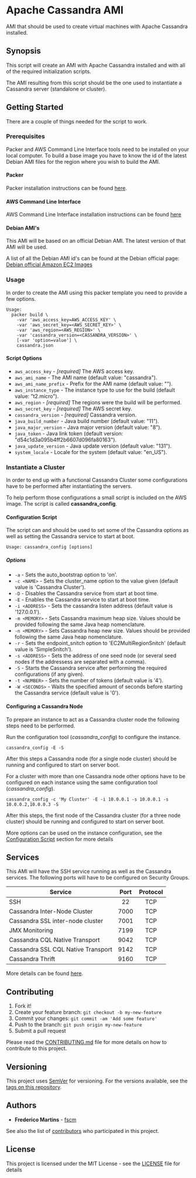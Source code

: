 # Apache Cassandra AMI

AMI that should be used to create virtual machines with Apache Cassandra
installed.

## Synopsis

This script will create an AMI with Apache Cassandra installed and with all of
the required initialization scripts.

The AMI resulting from this script should be the one used to instantiate a
Cassandra server (standalone or cluster).

## Getting Started

There are a couple of things needed for the script to work.

### Prerequisites

Packer and AWS Command Line Interface tools need to be installed on your local
computer.
To build a base image you have to know the id of the latest Debian AMI files
for the region where you wish to build the AMI.

#### Packer

Packer installation instructions can be found
[here](https://www.packer.io/docs/installation.html).

#### AWS Command Line Interface

AWS Command Line Interface installation instructions can be found [here](http://docs.aws.amazon.com/cli/latest/userguide/installing.html)

#### Debian AMI's

This AMI will be based on an official Debian AMI. The latest version of that
AMI will be used.

A list of all the Debian AMI id's can be found at the Debian official page:
[Debian official Amazon EC2 Images](https://wiki.debian.org/Cloud/AmazonEC2Image/)

### Usage

In order to create the AMI using this packer template you need to provide a
few options.

```
Usage:
  packer build \
    -var 'aws_access_key=AWS_ACCESS_KEY' \
    -var 'aws_secret_key=<AWS_SECRET_KEY>' \
    -var 'aws_region=<AWS_REGION>' \
    -var 'cassandra_version=<CASSANDRA_VERSION>' \
    [-var 'option=value'] \
    cassandra.json
```
#### Script Options

- `aws_access_key` - *[required]* The AWS access key.
- `aws_ami_name` - The AMI name (default value: "cassandra").
- `aws_ami_name_prefix` - Prefix for the AMI name (default value: "").
- `aws_instance_type` - The instance type to use for the build (default value: "t2.micro").
- `aws_region` - *[required]* The regions were the build will be performed.
- `aws_secret_key` - *[required]* The AWS secret key.
- `cassandra_version` - *[required]* Cassandra version.
- `java_build_number` - Java build number (default value: "11").
- `java_major_version` - Java major version (default value: "8").
- `java_token` - Java link token (default version: "d54c1d3a095b4ff2b6607d096fa80163").
- `java_update_version` - Java update version (default value: "131").
- `system_locale` - Locale for the system (default value: "en_US").

### Instantiate a Cluster

In order to end up with a functional Cassandra Cluster some configurations have
to be performed after instantiating the servers.

To help perform those configurations a small script is included on the AWS
image. The script is called **cassandra_config**.

#### Configuration Script

The script can and should be used to set some of the Cassandra options as well
as setting the Cassandra service to start at boot.

```
Usage: cassandra_config [options]
```

##### Options

* `-a` - Sets the auto_bootstrap option to 'on'.
* `-c <NAME>` - Sets the cluster_name option to the value given (default value is 'Cassandra Cluster').
* `-D` - Disables the Cassandra service from start at boot time.
* `-E` - Enables the Cassandra service to start at boot time.
* `-i <ADDRESS>` - Sets the cassandra listen address (default value is '127.0.0.1').
* `-m <MEMORY>` - Sets Cassandra maximum heap size. Values should be provided following the same Java heap nomenclature.
* `-n <MEMORY>` - Sets Cassandra heap new size. Values should be provided following the same Java heap nomenclature.
* `-r` - Sets the endpoint_snitch option to 'EC2MultiRegionSnitch' (default value is 'SimpleSnitch').
* `-s <ADDRESS>` - Sets the address of one seed node (or several seed nodes if the addressess are separated with a comma).
* `-S` - Starts the Cassandra service after performing the required configurations (if any given).
* `-t <NUMBER>` - Sets the number of tokens (default value is '4').
* `-W <SECONDS>` - Waits the specified amount of seconds before starting the Cassandra service (default value is '0').

#### Configuring a Cassandra Node

To prepare an instance to act as a Cassandra cluster node the following steps
need to be performed.

Run the configuration tool (*cassandra_config*) to configure the instance.

```
cassandra_config -E -S
```

After this steps a Cassandra node (for a single node cluster) should be running
and configured to start on server boot.

For a cluster with more than one Cassandra node other options have to be
configured on each instance using the same configuration tool
(*cassandra_config*).

```
cassandra_config -c 'My Cluster' -E -i 10.0.0.1 -s 10.0.0.1 -s 10.0.0.2,10.0.0.3 -S
```

After this steps, the first node of the Cassandra cluster (for a three node
cluster) should be running and configured to start on server boot.

More options can be used on the instance configuration, see the
[Configuration Script](#configuration-script) section for more details

## Services

This AMI will have the SSH service running as well as the Cassandra services.
The following ports will have to be configured on Security Groups.

| Service                            | Port   | Protocol |
|------------------------------------|:------:|:--------:|
| SSH                                | 22     |    TCP   |
| Cassandra Inter-Node Cluster       | 7000   |    TCP   |
| Cassandra SSL inter-node cluster   | 7001   |    TCP   |
| JMX Monitoring                     | 7199   |    TCP   |
| Cassandra CQL Native Transport     | 9042   |    TCP   |
| Cassandra SSL CQL Native Transport | 9142   |    TCP   |
| Cassandra Thrift                   | 9160   |    TCP   |

More details can be found
[here](http://docs.datastax.com/en/cassandra/3.x/cassandra/configuration/secureFireWall.html?hl=firewall).

## Contributing

1. Fork it!
2. Create your feature branch: `git checkout -b my-new-feature`
3. Commit your changes: `git commit -am 'Add some feature'`
4. Push to the branch: `git push origin my-new-feature`
5. Submit a pull request

Please read the [CONTRIBUTING.md](CONTRIBUTING.md) file for more details on how
to contribute to this project.

## Versioning

This project uses [SemVer](http://semver.org/) for versioning. For the versions
available, see the [tags on this repository](https://github.com/fscm/packer-aws-cassandra/tags).

## Authors

* **Frederico Martins** - [fscm](https://github.com/fscm)

See also the list of [contributors](https://github.com/fscm/packer-aws-cassandra/contributors)
who participated in this project.

## License

This project is licensed under the MIT License - see the [LICENSE](LICENSE)
file for details
